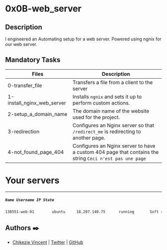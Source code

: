 # 0x0B-web_server

## Description

I engineered an Automating setup for a web server.
Powered using ngnix for our web server.

## Mandatory Tasks

| Files | Description |
| ----- | ----------- |
| 0-transfer_file | Transfers a file from a client to the server |
| 1-install_nginx_web_server | Installs `ngnix` and sets it up to perform custom actions. |
| 2-setup_a_domain_name | The domain name of the website used for the project. |
| 3-redirection | Configures an Nginx server so that `/redirect_me` is redirecting to another page. |
| 4-not_found_page_404 | Configures an Nginx server to have a custom 404 page that contains the string `Ceci n'est pas une page` |

# Your servers
---
##### `Name Username IP State`

```sh
138551-web-01	     ubuntu	    18.207.140.75	   running	     Soft reboot	    Hard reboot	     Ask a new server
```

## Authors :black_nib:

- [Chikezie Vincent](https://www.linkedin.com/in/Vincent1234chikezie/) | [Twitter](https://twitter.com/@ChikezieVincen2) | [GitHub](https://github.com/Vinspoint-ALX)
